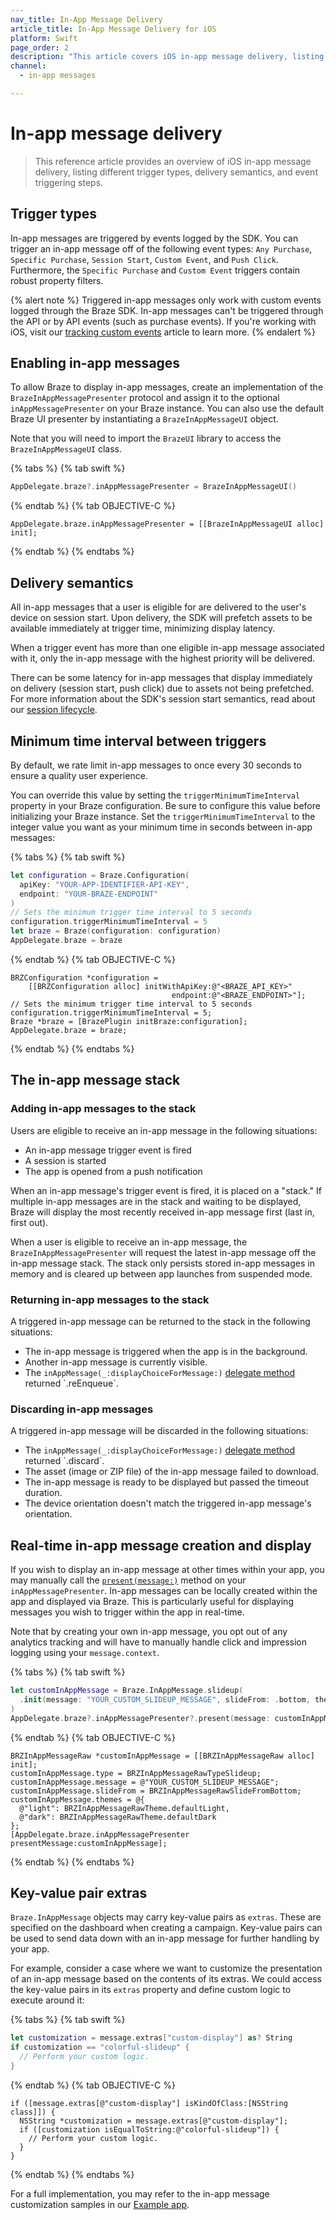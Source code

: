 ```yaml
---
nav_title: In-App Message Delivery
article_title: In-App Message Delivery for iOS
platform: Swift
page_order: 2
description: "This article covers iOS in-app message delivery, listing different trigger types, delivery semantics, and event triggering steps for the Swift SDK."
channel:
  - in-app messages

---
```


# In-app message delivery

> This reference article provides an overview of iOS in-app message delivery, listing different trigger types, delivery semantics, and event triggering steps.

## Trigger types

In-app messages are triggered by events logged by the SDK. You can trigger an in-app message off of the following event types: `Any Purchase`, `Specific Purchase`, `Session Start`, `Custom Event`, and `Push Click`. Furthermore, the `Specific Purchase` and `Custom Event` triggers contain robust property filters.

{% alert note %}
Triggered in-app messages only work with custom events logged through the Braze SDK. In-app messages can't be triggered through the API or by API events (such as purchase events). If you're working with iOS, visit our [tracking custom events]({{site.baseurl}}/developer_guide/platform_integration_guides/swift/analytics/tracking_custom_events/) article to learn more. 
{% endalert %}

## Enabling in-app messages

To allow Braze to display in-app messages, create an implementation of the `BrazeInAppMessagePresenter` protocol and assign it to the optional `inAppMessagePresenter` on your Braze instance. You can also use the default Braze UI presenter by instantiating a `BrazeInAppMessageUI` object.

Note that you will need to import the `BrazeUI` library to access the `BrazeInAppMessageUI` class.

{% tabs %}
{% tab swift %}

```swift
AppDelegate.braze?.inAppMessagePresenter = BrazeInAppMessageUI()
```

{% endtab %}
{% tab OBJECTIVE-C %}

```objc
AppDelegate.braze.inAppMessagePresenter = [[BrazeInAppMessageUI alloc] init];
```
{% endtab %}
{% endtabs %}

## Delivery semantics

All in-app messages that a user is eligible for are delivered to the user's device on session start. Upon delivery, the SDK will prefetch assets to be available immediately at trigger time, minimizing display latency.

When a trigger event has more than one eligible in-app message associated with it, only the in-app message with the highest priority will be delivered.

There can be some latency for in-app messages that display immediately on delivery (session start, push click) due to assets not being prefetched. For more information about the SDK's session start semantics, read about our [session lifecycle][45].

## Minimum time interval between triggers

By default, we rate limit in-app messages to once every 30 seconds to ensure a quality user experience.

You can override this value by setting the `triggerMinimumTimeInterval` property in your Braze configuration. Be sure to configure this value before initializing your Braze instance. Set the `triggerMinimumTimeInterval` to the integer value you want as your minimum time in seconds between in-app messages:

{% tabs %}
{% tab swift %}

```swift
let configuration = Braze.Configuration(
  apiKey: "YOUR-APP-IDENTIFIER-API-KEY",
  endpoint: "YOUR-BRAZE-ENDPOINT"
)
// Sets the minimum trigger time interval to 5 seconds
configuration.triggerMinimumTimeInterval = 5
let braze = Braze(configuration: configuration) 
AppDelegate.braze = braze
```
{% endtab %}
{% tab OBJECTIVE-C %}

```objc
BRZConfiguration *configuration =
    [[BRZConfiguration alloc] initWithApiKey:@"<BRAZE_API_KEY>"
                                    endpoint:@"<BRAZE_ENDPOINT>"];
// Sets the minimum trigger time interval to 5 seconds
configuration.triggerMinimumTimeInterval = 5;
Braze *braze = [BrazePlugin initBraze:configuration];
AppDelegate.braze = braze;
```
{% endtab %}
{% endtabs %}

## The in-app message stack

### Adding in-app messages to the stack

Users are eligible to receive an in-app message in the following situations:

- An in-app message trigger event is fired
- A session is started
- The app is opened from a push notification

When an in-app message's trigger event is fired, it is placed on a "stack." If multiple in-app messages are in the stack and waiting to be displayed, Braze will display the most recently received in-app message first (last in, first out).

When a user is eligible to receive an in-app message, the `BrazeInAppMessagePresenter` will request the latest in-app message off the in-app message stack. The stack only persists stored in-app messages in memory and is cleared up between app launches from suspended mode.

### Returning in-app messages to the stack

A triggered in-app message can be returned to the stack in the following situations:

- The in-app message is triggered when the app is in the background.
- Another in-app message is currently visible.
- The `inAppMessage(_:displayChoiceForMessage:)` [delegate method](https://braze-inc.github.io/braze-swift-sdk/documentation/brazeui/brazeinappmessageuidelegate/inappmessage(_:displaychoiceformessage:)-9w1nb) returned `.reEnqueue`.

### Discarding in-app messages

A triggered in-app message will be discarded in the following situations:

- The `inAppMessage(_:displayChoiceForMessage:)` [delegate method](https://braze-inc.github.io/braze-swift-sdk/documentation/brazeui/brazeinappmessageuidelegate/inappmessage(_:displaychoiceformessage:)-9w1nb) returned `.discard`.
- The asset (image or ZIP file) of the in-app message failed to download.
- The in-app message is ready to be displayed but passed the timeout duration.
- The device orientation doesn't match the triggered in-app message's orientation.

## Real-time in-app message creation and display

If you wish to display an in-app message at other times within your app, you may manually call the [`present(message:)`](https://braze-inc.github.io/braze-swift-sdk/documentation/brazekit/brazeinappmessagepresenter/present(message:)) method on your `inAppMessagePresenter`. In-app messages can be locally created within the app and displayed via Braze. This is particularly useful for displaying messages you wish to trigger within the app in real-time.

Note that by creating your own in-app message, you opt out of any analytics tracking and will have to manually handle click and impression logging using your `message.context`.

{% tabs %}
{% tab swift %}

```swift
let customInAppMessage = Braze.InAppMessage.slideup(
  .init(message: "YOUR_CUSTOM_SLIDEUP_MESSAGE", slideFrom: .bottom, themes: .defaults)
)
AppDelegate.braze?.inAppMessagePresenter?.present(message: customInAppMessage)
```

{% endtab %}
{% tab OBJECTIVE-C %}

```objc
BRZInAppMessageRaw *customInAppMessage = [[BRZInAppMessageRaw alloc] init];
customInAppMessage.type = BRZInAppMessageRawTypeSlideup;
customInAppMessage.message = @"YOUR_CUSTOM_SLIDEUP_MESSAGE";
customInAppMessage.slideFrom = BRZInAppMessageRawSlideFromBottom;
customInAppMessage.themes = @{
  @"light": BRZInAppMessageRawTheme.defaultLight,
  @"dark": BRZInAppMessageRawTheme.defaultDark
};
[AppDelegate.braze.inAppMessagePresenter presentMessage:customInAppMessage];
```

{% endtab %}
{% endtabs %}

## Key-value pair extras

`Braze.InAppMessage` objects may carry key-value pairs as `extras`. These are specified on the dashboard when creating a campaign. Key-value pairs can be used to send data down with an in-app message for further handling by your app.

For example, consider a case where we want to customize the presentation of an in-app message based on the contents of its extras. We could access the key-value pairs in its `extras` property and define custom logic to execute around it:

{% tabs %}
{% tab swift %}

```swift
let customization = message.extras["custom-display"] as? String
if customization == "colorful-slideup" {
  // Perform your custom logic.
}
```

{% endtab %}
{% tab OBJECTIVE-C %}

```objc
if ([message.extras[@"custom-display"] isKindOfClass:[NSString class]]) {
  NSString *customization = message.extras[@"custom-display"];
  if ([customization isEqualToString:@"colorful-slideup"]) {
    // Perform your custom logic.
  }
}
```

{% endtab %}
{% endtabs %}

For a full implementation, you may refer to the in-app message customization samples in our [Example app](https://github.com/braze-inc/braze-swift-sdk/tree/main/Examples).

[1]: https://braze-inc.github.io/braze-swift-sdk/documentation/brazeui/brazeinappmessageui
[45]: {{site.baseurl}}/developer_guide/platform_integration_guides/swift/analytics/tracking_sessions/#session-lifecycle